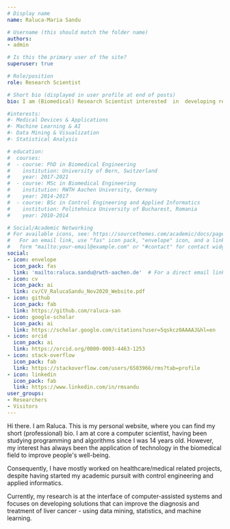 ```yaml
---
# Display name
name: Raluca-Maria Sandu

# Username (this should match the folder name)
authors:
- admin

# Is this the primary user of the site?
superuser: true

# Role/position
role: Research Scientist

# Short bio (displayed in user profile at end of posts)
bio: I am (Biomedical) Research Scientist interested  in  developing research  that  can  improve  the  clinical  outcome  in  diagnostic, therapeutic, interventional and surgical procedures using data mining, artificial intelligence and robotics.

#interests:
#- Medical Devices & Applications
#- Machine Learning & AI
#- Data Mining & Visualization
#- Statistical Analysis

# education:
#  courses:
#  - course: PhD in Biomedical Engineering
#    institution: University of Bern, Switzerland
#    year: 2017-2021
#  - course: MSc in Biomedical Engineering
#    institution: RWTH Aachen University, Germany
#    year: 2014-2017
#  - course: BSc in Control Engineering and Applied Informatics
#    institution: Politehnica University of Bucharest, Romania
#    year: 2010-2014

# Social/Academic Networking
# For available icons, see: https://sourcethemes.com/academic/docs/page-builder/#icons
#   For an email link, use "fas" icon pack, "envelope" icon, and a link in the
#   form "mailto:your-email@example.com" or "#contact" for contact widget.
social:
- icon: envelope
  icon_pack: fas
  link: 'mailto:raluca.sandu@rwth-aachen.de'  # For a direct email link, use "mailto:test@example.org".
- icon: cv
  icon_pack: ai
  link: cv/CV_RalucaSandu_Nov2020_Website.pdf
- icon: github
  icon_pack: fab
  link: https://github.com/raluca-san
- icon: google-scholar
  icon_pack: ai
  link: https://scholar.google.com/citations?user=5qskcz0AAAAJ&hl=en
- icon: orcid
  icon_pack: ai
  link: https://orcid.org/0000-0003-4463-1253
- icon: stack-overflow
  icon_pack: fab
  link: https://stackoverflow.com/users/6503966/rms?tab=profile
- icon: linkedin
  icon_pack: fab
  link: https://www.linkedin.com/in/rmsandu
user_groups:
- Researchers
- Visitors
---
```


Hi there. I am Raluca. This is my personal website, where you can find my short (professional) bio.
I am at core a computer scientist, having been studying programming and algorithms since I was 14 years old. However, my interest has always been the application of technology in the biomedical field to improve people's well-being.

Consequently,  I have mostly worked  on healthcare/medical related projects, despite having started my academic pursuit with control engineering and applied informatics.

Currently, my research is at the interface of computer-assisted systems and focuses on developing solutions that can improve the diagnosis and treatment of liver cancer - using data mining, statistics, and machine learning.
